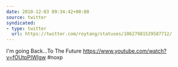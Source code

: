 ```yaml
---
date: 2010-12-03 09:34:42+00:00
source: twitter
syndicated:
- type: twitter
  url: https://twitter.com/roytang/statuses/10627981529587712/
---
```


I'm going Back...To The Future https://www.youtube.com/watch?v=fOUtpPIWlgw #noxp
